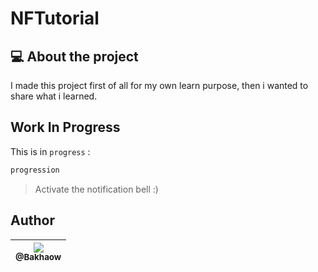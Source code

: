 # NFTutorial #

## :computer: About the project

I made this project first of all for my own learn purpose, then i wanted to share what i learned.

## Work In Progress

This is in `progress` :

``` bash
progression
```

> Activate the notification bell :)

## Author

| [<img src="https://avatars.githubusercontent.com/u/54178022?s=128&v=4"><br><sub>@Bakhaow</sub>](https://github.com/Bakhaow) |
| :------------------------------------------------------------------------------------------------------------------------------: |
